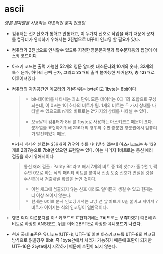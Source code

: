 # ascii

*영문 문자열을 사용하는 대표적인 문자 인코딩*

- 컴퓨터는 전기신호가 통하고 안통하고, 이 두가지 신호로 작업을 하기 때문에 문자를 컴퓨터가 인식하기 위해서는 2진법으로 바꾸어 인코딩 할 필요가 있다.  

- 컴퓨터가 2진법으로 인식할수 있도록 지정한 영문문자열과 특수문자등의 집합이 아스키 코드이다.

- 아스키 코드는 출력 가능한 52개의 영문 알파벳 대소문자와,10개의 숫자, 32개의 특수 문자, 하나의 공백 문자, 그리고 33개의 출력 불가능한 제어문자, 총 128개로 이루어져있다.



- 컴퓨터의 자장공간인 메모리의 기본단위는 byte이고 1byte는 8bit이다

  > - bit-데이터를 나타내는 최소 단위. 모든 데이터는 0과 1의 조합으로 구성되는데, 이 0또는 1이 하나의 비트가 됨. 1개의 비트는 두 가지 상태를 나타낼 수 있으므로 n개의 비트로는 2ⁿ가지의 상태를 나타낼 수 있다. 
  >
  > - 오늘날의 컴퓨터가 8bit를 1byte로 사용하는 아스키코드 때문이 크다. 문자열을 표현하기위해 256개의 경우의 수면 충분한 영문권에서 컴퓨터가 발전되었기 때문.

  따라서 하나의 셀로는 256개의 경우의 수를 나타낼수 있는데 아스키코드는 총 128개로 2의7승으로 7bit만 있으면 표현할수 있다. 이는 나머지 1비트로는 통신 에러 검출을 하기 위해서이다

  > 통신 에러 검출 : Parity Bit 라고 해서 7개의 비트 중 1의 갯수가 홀수면 1, 짝수면 0으로 하는 식의 패리티 비트를 붙여서 전송 도중 신호가 변질된 것을 수신측에서 검출해낼 확률을 높인 것이다. 
  >
  > - 이런 체크에 검출되지 않는 신호 에러도 얼마든지 생길 수 있고 현재는 더 이상 쓰이지 않는다. 
  > - 현재는 8비트 문자 인코딩에서는 그냥 맨 앞 비트에 0을 붙이고 이어서 7비트가 이어지는 식의 인코딩이 일반적이다.

- 영문 외의 다른문자를 아스키코드로 표현하기에는 7비트로는 부족하였기 때문에 8비트로 확장한 ANSI코드, 뒤를 이어 2BYTE로 확장한 유니코드가 나왔다.
- 현재 국제 표준은 유니코드(UTF-8, UTF-16)이며 아스키코드를 UTF-8의 인코딩 방식으로 읽을경우 8bit, 즉 1byte안에서 처리가 가능하기 때문에 호환이 되지만 UTF-16은 2byte에서 시작하기 때문에 호환이 되지 않는다.
